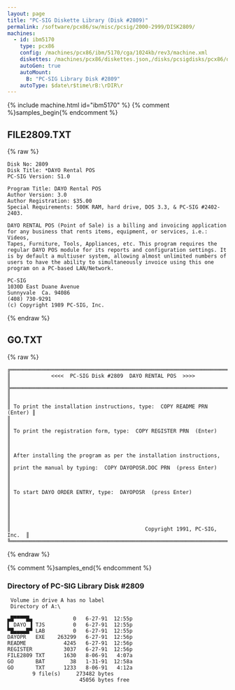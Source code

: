 ```yaml
---
layout: page
title: "PC-SIG Diskette Library (Disk #2809)"
permalink: /software/pcx86/sw/misc/pcsig/2000-2999/DISK2809/
machines:
  - id: ibm5170
    type: pcx86
    config: /machines/pcx86/ibm/5170/cga/1024kb/rev3/machine.xml
    diskettes: /machines/pcx86/diskettes.json,/disks/pcsigdisks/pcx86/diskettes.json
    autoGen: true
    autoMount:
      B: "PC-SIG Library Disk #2809"
    autoType: $date\r$time\rB:\rDIR\r
---
```


{% include machine.html id="ibm5170" %}
{% comment %}samples_begin{% endcomment %}

## FILE2809.TXT

{% raw %}
```
Disk No: 2809                                                           
Disk Title: *DAYO Rental POS                                            
PC-SIG Version: S1.0                                                    
                                                                        
Program Title: DAYO Rental POS                                          
Author Version: 3.0                                                     
Author Registration: $35.00                                             
Special Requirements: 500K RAM, hard drive, DOS 3.3, & PC-SIG #2402-2403.
                                                                        
DAYO RENTAL POS (Point of Sale) is a billing and invoicing application  
for any business that rents items, equipment, or services, i.e.: Videos,
Tapes, Furniture, Tools, Appliances, etc. This program requires the     
regular DAYO POS module for its reports and configuration settings. It  
is by default a multiuser system, allowing almost unlimited numbers of  
users to have the ability to simultaneously invoice using this one      
program on a PC-based LAN/Network.                                      
                                                                        
PC-SIG                                                                  
1030D East Duane Avenue                                                 
Sunnyvale  Ca. 94086                                                    
(408) 730-9291                                                          
(c) Copyright 1989 PC-SIG, Inc.                                         
```
{% endraw %}

## GO.TXT

{% raw %}
```
╔═════════════════════════════════════════════════════════════════════════╗
║             <<<<  PC-SIG Disk #2809  DAYO RENTAL POS  >>>>              ║
╠═════════════════════════════════════════════════════════════════════════╣
║                                                                         ║
║ To print the installation instructions, type:  COPY README PRN  (Enter) ║
║                                                                         ║
║ To print the registration form, type:  COPY REGISTER PRN  (Enter)       ║
║                                                                         ║
║ After installing the program as per the installation instructions,      ║
║ print the manual by typing:  COPY DAYOPOSR.DOC PRN  (press Enter)       ║
║                                                                         ║
║ To start DAYO ORDER ENTRY, type:  DAYOPOSR  (press Enter)               ║
║                                                                         ║
║                                                                         ║
║                                           Copyright 1991, PC-SIG, Inc.  ║
╚═════════════════════════════════════════════════════════════════════════╝
```
{% endraw %}

{% comment %}samples_end{% endcomment %}

### Directory of PC-SIG Library Disk #2809

     Volume in drive A has no label
     Directory of A:\

    ▄█▀▀▀▀█▄             0   6-27-91  12:55p
    ▌ DAYO ▐ TJS         0   6-27-91  12:55p
    ▀█▄▄▄▄█▀ LAB         0   6-27-91  12:55p
    DAYOPR   EXE    263299   6-27-91  12:56p
    README            4245   6-27-91  12:56p
    REGISTER          3037   6-27-91  12:56p
    FILE2809 TXT      1630   8-06-91   4:07a
    GO       BAT        38   1-31-91  12:58a
    GO       TXT      1233   8-06-91   4:12a
            9 file(s)     273482 bytes
                           45056 bytes free
